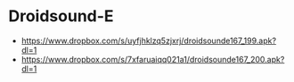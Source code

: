 Droidsound-E 
============
* https://www.dropbox.com/s/uyfjhklzq5zjxrj/droidsounde167_199.apk?dl=1
* https://www.dropbox.com/s/7xfaruaiqq021a1/droidsounde167_200.apk?dl=1
